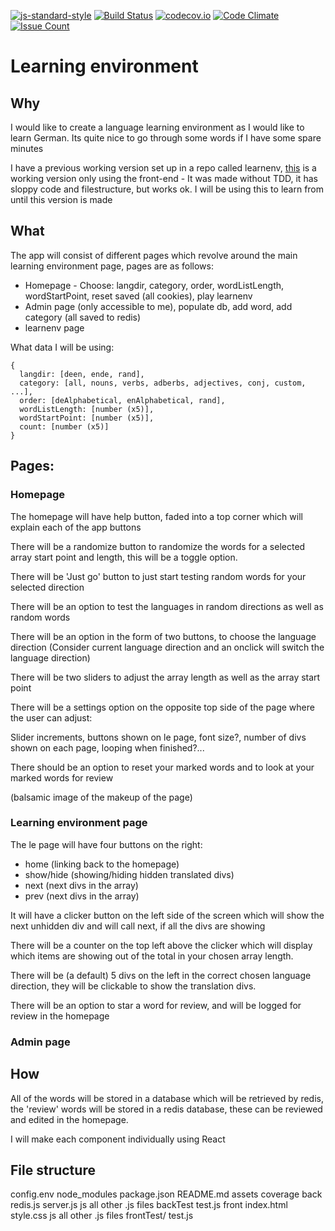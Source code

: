 [![js-standard-style](https://img.shields.io/badge/code%20style-standard-brightgreen.svg)](http://standardjs.com/)
[![Build Status](https://travis-ci.org/shouston3/le.svg?branch=master)](https://travis-ci.org/shouston3/le)
[![codecov.io](https://codecov.io/github/shouston3/le/coverage.svg?branch=master)](https://codecov.io/github/shouston3/le?branch=master)
[![Code Climate](https://codeclimate.com/github/shouston3/le/badges/gpa.svg)](https://codeclimate.com/github/shouston3/le)
[![Issue Count](https://codeclimate.com/github/shouston3/le/badges/issue_count.svg)](https://codeclimate.com/github/shouston3/le)

# Learning environment

## Why

I would like to create a language learning environment as I would like to learn German.
Its quite nice to go through some words if I have some spare minutes

I have a previous working version set up in a repo called learnenv, [this](http://shouston3.github.io/learnenv) is a working version only using the front-end - It was made without TDD, it has sloppy code and filestructure, but works ok.
I will be using this to learn from until this version is made

## What

The app will consist of different pages which revolve around the main learning environment page, pages are as follows:
* Homepage - Choose: langdir, category, order, wordListLength, wordStartPoint, reset saved (all cookies), play learnenv
* Admin page (only accessible to me), populate db, add word, add category (all saved to redis)
* learnenv page

What data I will be using:

    {
      langdir: [deen, ende, rand],
      category: [all, nouns, verbs, adberbs, adjectives, conj, custom, ...],
      order: [deAlphabetical, enAlphabetical, rand],
      wordListLength: [number (x5)],
      wordStartPoint: [number (x5)],
      count: [number (x5)]
    }

## Pages:

### Homepage

The homepage will have help button, faded into a top corner which will explain each of the app buttons

There will be a randomize button to randomize the words for a selected array start point and length, this will be a toggle option.

There will be 'Just go' button to just start testing random words for your selected direction

There will be an option to test the languages in random directions as well as random words

There will be an option in the form of two buttons, to choose the language direction (Consider current language direction and an onclick will switch the language direction)

There will be two sliders to adjust the array length as well as the array start point

There will be a settings option on the opposite top side of the page where the user can adjust:

Slider increments, buttons shown on le page, font size?, number of divs shown on each page, looping when finished?...

There should be an option to reset your marked words and to look at your marked words for review

(balsamic image of the makeup of the page)

### Learning environment page

The le page will have four buttons on the right:
* home (linking back to the homepage)
* show/hide (showing/hiding hidden translated divs)
* next (next divs in the array)
* prev (next divs in the array)

It will have a clicker button on the left side of the screen which will show the next unhidden div and will call next, if all the divs are showing

There will be a counter on the top left above the clicker which will display which items are showing out of the total in your chosen array length.

There will be (a default) 5 divs on the left in the correct chosen language direction, they will be clickable to show the translation divs.

There will be an option to star a word for review, and will be logged for review in the homepage

### Admin page

## How

All of the words will be stored in a database which will be retrieved by redis, the 'review' words will be stored in a redis database, these can be reviewed and edited in the homepage.

I will make each component individually using React

## File structure

config.env
node_modules
package.json
README.md
assets
coverage
back
  redis.js
  server.js
  js
    all other .js files
  backTest
    test.js
front
  index.html
  style.css
  js
    all other .js files
  frontTest/
    test.js
